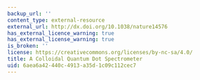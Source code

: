 ```yaml
---
backup_url: ''
content_type: external-resource
external_url: http://dx.doi.org/10.1038/nature14576
has_external_licence_warning: true
has_external_license_warning: true
is_broken: ''
license: https://creativecommons.org/licenses/by-nc-sa/4.0/
title: A Colloidal Quantum Dot Spectrometer
uid: 6aea6a42-440c-4913-a35d-1c09c112cec7
---
```

